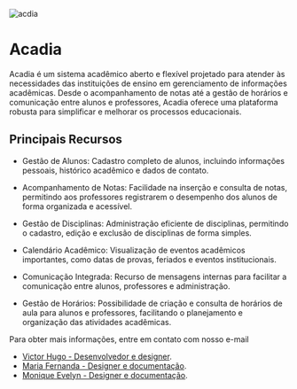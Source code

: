 ![acdia](https://github.com/victorhug01/acadia/assets/106313212/07a7b0e6-1658-4dc8-99d5-e9cb0192b021)

# Acadia

Acadia é um sistema acadêmico aberto e flexível projetado para atender às necessidades das instituições de ensino em gerenciamento de informações acadêmicas. Desde o acompanhamento de notas até a gestão de horários e comunicação entre alunos e professores, Acadia oferece uma plataforma robusta para simplificar e melhorar os processos educacionais.

## Principais Recursos

  - Gestão de Alunos: Cadastro completo de alunos, incluindo informações pessoais, histórico acadêmico e dados de contato.
  
  - Acompanhamento de Notas: Facilidade na inserção e consulta de notas, permitindo aos professores registrarem o desempenho dos alunos de forma organizada e acessível.
  
  - Gestão de Disciplinas: Administração eficiente de disciplinas, permitindo o cadastro, edição e exclusão de disciplinas de forma simples.
  
  - Calendário Acadêmico: Visualização de eventos acadêmicos importantes, como datas de provas, feriados e eventos institucionais.
  
  - Comunicação Integrada: Recurso de mensagens internas para facilitar a comunicação entre alunos, professores e administração.
  
  - Gestão de Horários: Possibilidade de criação e consulta de horários de aula para alunos e professores, facilitando o planejamento e organização das atividades acadêmicas.

Para obter mais informações, entre em contato com nosso e-mail

  - [Victor Hugo - Desenvolvedor e designer](victor.pereira178@etec.sp.gov.br).
  - [Maria Fernanda - Designer e documentação](maria.francoia@etec.sp.gov.br).
  - [Monique Evelyn - Designer e documentação](monique.santos122@etec.sp.gov.br).
